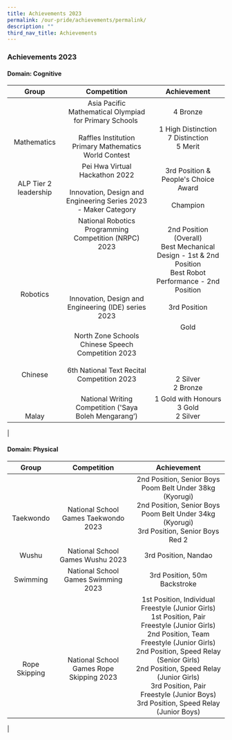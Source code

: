 ```yaml
---
title: Achievements 2023
permalink: /our-pride/achievements/permalink/
description: ""
third_nav_title: Achievements
---
```

### **Achievements 2023**

#### **Domain: Cognitive**

| Group | Competition | Achievement |
|:---:|:---:|:---:|
| <br><br><br>Mathematics | Asia Pacific Mathematical Olympiad for Primary Schools&nbsp;<br><br>Raffles Institution Primary Mathematics World Contest | 4 Bronze<br><br>1 High Distinction <br>7 Distinction<br> 5 Merit |
| ALP Tier 2 leadership |  Pei Hwa Virtual Hackathon 2022<br><br> Innovation, Design and Engineering Series 2023 - Maker Category | 3rd Position &amp; People's Choice Award <br> <br>  Champion |
| <br><br><br><br><br><br>Robotics |  National Robotics Programming Competition (NRPC) 2023<br><br><br><br><br><br> Innovation, Design and Engineering (IDE) series 2023<br>| 2nd Position (Overall)<br>Best Mechanical Design - 1st &amp; 2nd Position<br> Best Robot Performance - 2nd Position <br> <br> 3rd Position |
| <br><br><br><br>Chinese | North Zone Schools Chinese Speech Competition 2023 <br><br>6th National Text Recital Competition 2023 | Gold<br><br><br><br><br><br>2 Silver<br>2 Bronze   |
| <br><br>Malay | National Writing Competition ('Saya Boleh Mengarang’) | 1 Gold with Honours<br>3 Gold<br>2 Silver | |
|


#### **Domain: Physical**

| Group | Competition | Achievement |
|:---:|:---:|:---:|
| <br><br>Taekwondo | <br><br>National School Games Taekwondo 2023 | 2nd Position, Senior Boys Poom Belt Under 38kg (Kyorugi)<br>2nd Position, Senior Boys Poom Belt Under 34kg (Kyorugi)<br> 3rd Position, Senior Boys Red 2 |
| Wushu | National School Games Wushu 2023  | 3rd Position, Nandao |
| Swimming| National School Games Swimming 2023 | 3rd Position, 50m Backstroke |
| <br><br><br>Rope Skipping | <br><br><br>National School Games Rope Skipping 2023 | 1st Position, Individual Freestyle (Junior Girls)<br>1st Position, Pair Freestyle (Junior Girls)<br>2nd Position, Team Freestyle (Junior Girls)<br>2nd Position, Speed Relay (Senior Girls)<br>2nd Position, Speed Relay (Junior Girls)<br>3rd Position, Pair Freestyle (Junior Boys)<br>3rd Position, Speed Relay (Junior Boys) |
|